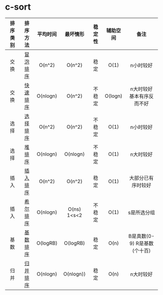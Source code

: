 # c-sort


| 排序类别 | 排序方法 | 平均时间 | 最坏情形 | 稳定性 | 辅助空间 | 备注 |
| :------: | :------: | :------: | :------: | :-----:| :------: | :--: |
| 交换 | [冒泡排序](./bubble_sort.c) | O(n^2) | O(n^2) | 稳定| O(1) | n小时较好 |
| 交换 | [快速排序](./quick_sort.c) | O(nlogn) | O(n^2) | 不稳定| O(logn) | n大时较好 基本有序反而不好 |
| 选择 | [选择排序](./select_sort.c) | O(n^2) | O(n^2) | 不稳定| O(1) | n小时较好 |
| 选择 | [堆排序](./heap_sort.c) | O(nlogn) | O(nlogn) | 不稳定| O(1) | n大时较好 |
| 插入 | [插入排序](./insert_sort.c) | O(n^2) | O(n^2) | 稳定| O(1) | 大部分已有序时较好 |
| 插入 | [希尔排序](./shell_sort.c) | O(nlogn) | O(ns) 1<s<2 | 不稳定| O(1) | s是所选分组 |
| 基数 | [基数排序](./radix_sort.c) | O(logRB) | O(logRB) | 稳定| O(n) | B是真数(0-9) R是基数(个十百) |
| 归并 | [归并排序](./merge_sort.c) | O(nlogn) | O(nlogn)) | 稳定| O(n) | n大时较好 |
